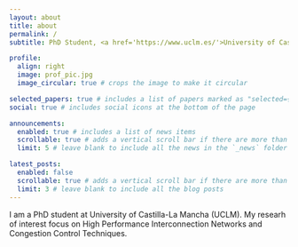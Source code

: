 ```yaml
---
layout: about
title: about
permalink: /
subtitle: PhD Student, <a href='https://www.uclm.es/'>University of Castilla-La Mancha</a>.

profile:
  align: right
  image: prof_pic.jpg
  image_circular: true # crops the image to make it circular

selected_papers: true # includes a list of papers marked as "selected={true}"
social: true # includes social icons at the bottom of the page

announcements:
  enabled: true # includes a list of news items
  scrollable: true # adds a vertical scroll bar if there are more than 3 news items
  limit: 5 # leave blank to include all the news in the `_news` folder

latest_posts:
  enabled: false 
  scrollable: true # adds a vertical scroll bar if there are more than 3 new posts items
  limit: 3 # leave blank to include all the blog posts
---
```


I am a PhD student at University of Castilla-La Mancha (UCLM). My researh of interest focus on High Performance Interconnection Networks and Congestion Control Techniques.
